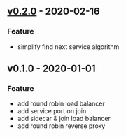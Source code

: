<a name="unreleased"></a>


<a name="v0.2.0"></a>
## [v0.2.0] - 2020-02-16
### Feature
- simplify find next service algorithm


<a name="v0.1.0"></a>
## v0.1.0 - 2020-01-01
### Feature
- add round robin load balancer
- add service port on join
- add sidecar & join load balancer
- add round robin reverse proxy


[Unreleased]: https://github.com/fahmifan173/rebalance/compare/v0.2.0...HEAD
[v0.2.0]: https://github.com/fahmifan173/rebalance/compare/v0.1.0...v0.2.0
